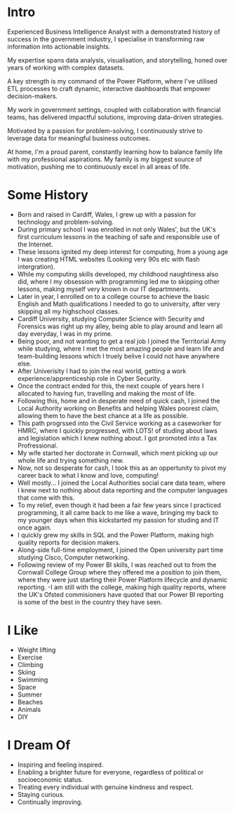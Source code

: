 # Intro

Experienced Business Intelligence Analyst with a demonstrated history of success in the government industry, I specialise in transforming raw information into actionable insights.

My expertise spans data analysis, visualisation, and storytelling, honed over years of working with complex datasets.

A key strength is my command of the Power Platform, where I've utilised ETL processes to craft dynamic, interactive dashboards that empower decision-makers.
 
My work in government settings, coupled with collaboration with financial teams, has delivered impactful solutions, improving data-driven strategies. 

Motivated by a passion for problem-solving, I continuously strive to leverage data for meaningful business outcomes.

At home, I'm a proud parent, constantly learning how to balance family life with my professional aspirations. My family is my biggest source of motivation, pushing me to continuously excel in all areas of life.

# Some History

- Born and raised in Cardiff, Wales, I grew up with a passion for technology and problem-solving.
- During primary school I was enrolled in not only Wales', but the UK's first curriculum lessons in the teaching of safe and responsible use of the Internet.
- These lessons ignited my deep interest for computing, from a young age I was creating HTML websites (Looking very 90s etc with flash intergration).
- While my computing skills developed, my childhood naughtiness also did, where I my obsession with programming led me to skipping other lessons, making myself very known in our IT departmnents.
- Later in year, I enrolled on to a college course to achieve the basic English and Math qualifications I needed to go to university, after very skipping all my highschool classes.
- Cardiff University, studying Computer Science with Security and Forensics was right up my alley, being able to play around and learn all day everyday, I was in my prime.
- Being poor, and not wanting to get a real job I joined the Territorial Army while studying, where I met the most amazing people and learn life and team-building lessons which I truely belive I could not have anywhere else.
- After Univerisity I had to join the real world, getting a work experience/apprenticeship role in Cyber Security.
- Once the contract ended for this, the next couple of years here I allocated to having fun, travelling and making the most of life.
- Following this, home and in desperate need of quick cash, I joined the Local Authority working on Benefits and helping Wales poorest claim, allowing them to have the best chance at a life as possible.
- This path progrssed into the Civil Service working as a caseworker for HMRC, where I quickly progressed, with LOTS! of studing about laws and legislation which I knew nothing about. I got promoted into a Tax Profressional.
- My wife started her doctorate in Cornwall, which ment picking up our whole life and trying something new.
- Now, not so desperate for cash, I took this as an oppertunity to pivot my career back to what I know and love, computing!
- Well mostly... I joined the Local Authorities social care data team, where I knew next to nothing about data reporting and the computer languages that come with this.
- To my relief, even though it had been a fair few years since I practiced programming, it all came back to me like a wave, bringing my back to my younger days when this kickstarted my passion for studing and IT once again.
- I quickly grew my skills in SQL and the Power Platform, making high quality reports for decision makers.
- Along-side full-time employment, I joined the Open university part time studying Cisco, Computer networking.
- Following review of my Power BI skills, I was reached out to from the Cornwall College Group where they offered me a position to join them, where they were just starting their Power Platform lifecycle and dynamic reporting.
-I am still with the college, making high quality reports, where the UK's Ofsted commisioners have quoted that our Power BI reporting is some of the best in the country they have seen.

# I Like

- Weight lifting
- Exercise
- Climbing
- Skiing
- Swimming
- Space
- Summer
- Beaches
- Animals
- DIY

# I Dream Of

- Inspiring and feeling inspired.
- Enabling a brighter future for everyone, regardless of political or socioeconomic status.
- Treating every individual with genuine kindness and respect.
- Staying curious.
- Continually improving.